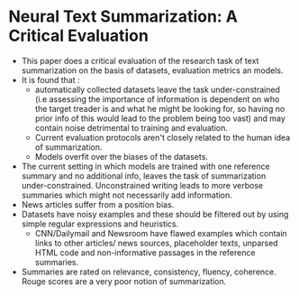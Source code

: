 # Neural Text Summarization: A Critical Evaluation
- This paper does a critical evaluation of the research task of text summarization on the basis of datasets, evaluation metrics an models.
- It is found that :
  - automatically collected datasets leave the task under-constrained (i.e assessing the importance of information is dependent on who the target treader is and what he might be looking for, so having no prior info of this would lead to the problem being too vast) and may contain noise detrimental to training and evaluation.
  - Current evaluation protocols aren't closely related to the human idea of summarization.
  - Models overfit over the biases of the datasets.
- The current setting in which models are trained with one reference summary and no additional info, leaves the task of summarization under-constrained. Unconstrained writing leads to more verbose summaries which might not necessarily add information.
- News articles suffer from a position bias.
- Datasets have noisy examples and these should be filtered out by using simple regular expressions and heuristics.
  - CNN/Dailymail and Newsroom have flawed examples which contain links to other articles/ news sources, placeholder texts, unparsed HTML code and non-informative passages in the reference summaries.
- Summaries are rated on relevance, consistency, fluency, coherence. Rouge scores are a very poor notion of summarization.

